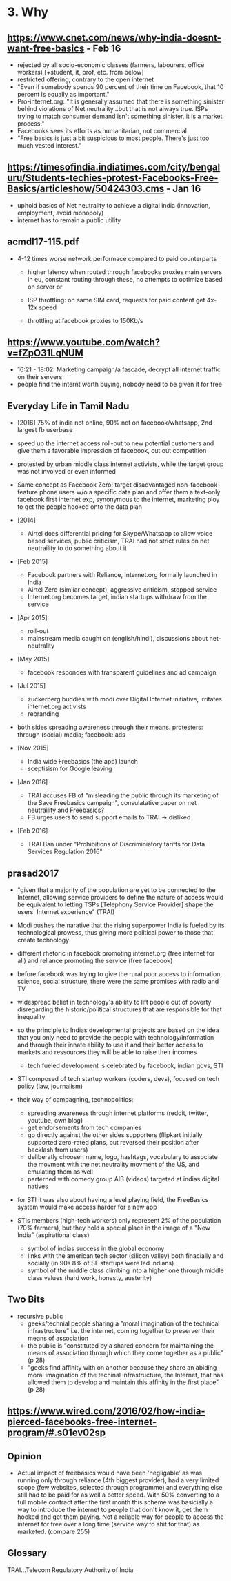 # 3. Why

## https://www.cnet.com/news/why-india-doesnt-want-free-basics - Feb 16
- rejected by all socio-economic classes (farmers, labourers, office workers) [+student, it, prof, etc. from below]
- restricted offering, contrary to the open internet
- "Even if somebody spends 90 percent of their time on Facebook, that 10 percent is equally as important."
- Pro-internet.org: "It is generally assumed that there is something sinister behind violations of Net neutrality...but that is not always true. ISPs trying to match consumer demand isn't something sinister, it is a market process."
- Facebooks sees its efforts as humanitarian, not commercial
- "Free basics is just a bit suspicious to most people. There's just too much vested interest."

## https://timesofindia.indiatimes.com/city/bengaluru/Students-techies-protest-Facebooks-Free-Basics/articleshow/50424303.cms - Jan 16
- uphold basics of Net neutrality to achieve a digital india (innovation,
  employment, avoid monopoly)
- internet has to remain a public utility

## acmdl17-115.pdf
- 4-12 times worse network performace compared to paid counterparts
  - higher latency when routed through facebooks proxies
      main servers in eu,
      constant routing through these, no attempts to optimize based on server or

  - ISP throttling: on same SIM card, requests for paid content get 4x-12x speed
  - throttling at facebook proxies to 150Kb/s

## https://www.youtube.com/watch?v=fZpO31LqNUM
- 16:21 - 18:02: Marketing campaign/a fascade, decrypt all internet traffic on their servers
- people find the internt worth buying, nobody need to be given it for free

## Everyday Life in Tamil Nadu
- [2016] 75% of india not online, 90% not on facebook/whatsapp, 2nd largest fb userbase
- speed up the internet access roll-out to new potential customers and give them
  a favorable impression of facebook, cut out competition
- protested by urban middle class internet activists,
  while the target group was not involved or even informed

- Same concept as Facebook Zero: target disadvantaged non-facebook feature phone users w/o a specific data plan and offer them a text-only facebook
  first internet exp, synonymous to the internet, marketing ploy to get the
  people hooked onto the data plan

- [2014]
  - Airtel does differential pricing for Skype/Whatsapp to allow voice based services,
    public criticism, TRAI had not strict rules on net neutraility to do something about it
- [Feb 2015]
  - Facebook partners with Reliance, Internet.org formally launched in India
  - Airtel Zero (simliar concept), aggressive criticism, stopped service
  - Internet.org becomes target, indian startups withdraw from the service
- [Apr 2015]
  - roll-out
  - mainstream media caught on (english/hindi), discussions about net-neutrality
- [May 2015]
  - facebook respondes with transparent guidelines and ad campaign
- [Jul 2015]
  - zuckerberg buddies with modi over Digital Internet initiative, irritates
    internet.org activists
  - rebranding
- both sides spreading awareness through their means. protesters: through
  (social) media; facebook: ads
- [Nov 2015]
  - India wide Freebasics (the app) launch
  - sceptisism for Google leaving
- [Jan 2016]
  - TRAI accuses FB of "misleading the public through its marketing of the Save
    Freebasics campaign", consulatative paper on net neutraility and Freebasics?
  - FB urges users to send support emails to TRAI -> disliked
- [Feb 2016]
  - TRAI Ban under "Prohibitions of Discriminiatory tariffs for Data Services
    Regulation 2016"

## prasad2017

- "given that a majority of the population are yet to be connected to the
  Internet, allowing service providers to define the nature of access would be
  equivalent to letting TSPs [Telephony Service Provider] shape the users' Internet experience" (TRAI)
- Modi pushes the narative that the rising superpower India is fueled by its
  technological prowess, thus giving more political power to those that create
  technology
- different rhetoric in facebook promoting internet.org (free internet for all)
  and reliance promoting the service (free facebook)
- before facebook was trying to give the rural poor access to information,
  science, social structure, there were the same promises with radio and TV
- widespread belief in technology's ability to lift people out of poverty
  disregarding the historic/political structures that are responsible for that
  inequality
- so the principle to Indias developmental projects are based on the idea that
  you only need to provide the people with technology/information and through
  their innate ability to use it and their better access to markets and
  ressources they will be able to raise their incomes
  - tech fueled development is celebrated by facebook, indian govs, STI

- STI composed of tech startup workers (coders, devs), focused on tech policy
  (law, journalism)
- their way of campagning, technopolitics:
  - spreading awareness through internet platforms (reddit, twitter, youtube,
    own blog)
  - get endorsements from tech companies 
  - go directly against the other sides supporters (flipkart initially supported
    zero-rated plans, but reversed their position after backlash from users)
  - deliberatly choosen name, logo, hashtags, vocabulary to associate the movment with the
    net neutrality movment of the US, and emulating them as well
  - parterned with comedy group AIB (videos) targeted at indias digital natives
- for STI it was also about having a level playing field, the FreeBasics system would make
  access harder for a new app
- STIs members (high-tech workers) only represent 2% of the population (70%
  farmers), but they hold a special place in the image of a "New India"
  (aspirational class)
  - symbol of indias success in the global economy
  - links with the american tech sector (silicon valley) both finacially and
    socially (in 90s 8% of SF startups were led indians)
  - symbol of the middle class climbing into a higher one through middle class
    values (hard work, honesty, austerity)

## Two Bits

- recursive public
  - geeks/technial people sharing a "moral imagination of the technical
    infrastructure" i.e. the internet, coming together to preserver their means
    of association
  - the public is "constituted by a shared concern for maintaining the means of association
    through which they come together as a public" (p 28)
  - "geeks find affinity with on another because they share an abiding moral
    imagination of the techinal infrastructure, the Internet, that has allowed
    them to develop and maintain this affinity in the first place" (p 28)

## https://www.wired.com/2016/02/how-india-pierced-facebooks-free-internet-program/#.s01ev02sp

## Opinion
  
- Actual impact of freebasics would have been 'negligable' as was running only
  through reliance (4th biggest provider), had a very limited scope (few
  websites, selected through programme) and everything else still had to be paid
  for as well a better speed. With 50% converting to a full mobile contract after
  the first month this scheme was basicially a way to introduce the internet to
  people that don't know it, get them hooked and get them paying. Not a reliable
  way for people to access the internet for free over a long time (service way
  to shit for that) as marketed. (compare 255)
  
## Glossary

TRAI...Telecom Regulatory Authority of India

